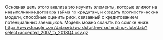 Основная цель этого анализа это изучить элементы, которые влияют на невыполнение договора займа по кредитам, и создать прогностические модели, способные оценить риск, связанный с кредитованием потенциальных заемщиков. Модель можно скачать по ссылке ниже:
https://www.kaggle.com/datasets/wordsforthewise/lending-club/data?select=accepted_2007_to_2018Q4.csv.gz
